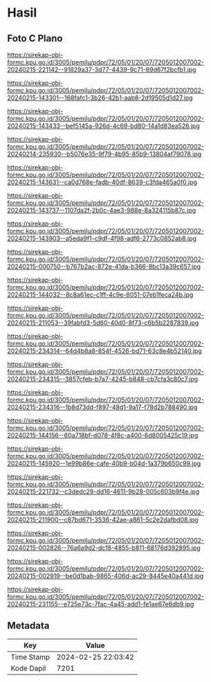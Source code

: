 # Hasil

## Foto C Plano

https://sirekap-obj-formc.kpu.go.id/3005/pemilu/pdpr/72/05/01/20/07/7205012007002-20240215-221142--91829a37-3d77-4439-9c71-89d67f2bcfb1.jpg

https://sirekap-obj-formc.kpu.go.id/3005/pemilu/pdpr/72/05/01/20/07/7205012007002-20240215-143301--168fafc1-3b26-42b1-aab8-2d19505d1d27.jpg

https://sirekap-obj-formc.kpu.go.id/3005/pemilu/pdpr/72/05/01/20/07/7205012007002-20240215-143433--bef5145a-926d-4c69-bd80-14a1d83ea526.jpg

https://sirekap-obj-formc.kpu.go.id/3005/pemilu/pdpr/72/05/01/20/07/7205012007002-20240214-235930--b5076e35-9f79-4b95-85b9-13804af79078.jpg

https://sirekap-obj-formc.kpu.go.id/3005/pemilu/pdpr/72/05/01/20/07/7205012007002-20240215-143631--ca0d768e-fadb-40df-8639-c3fda465a0f0.jpg

https://sirekap-obj-formc.kpu.go.id/3005/pemilu/pdpr/72/05/01/20/07/7205012007002-20240215-143737--1107da2f-2b0c-4ae3-988e-8a324115b87c.jpg

https://sirekap-obj-formc.kpu.go.id/3005/pemilu/pdpr/72/05/01/20/07/7205012007002-20240215-143903--a5eda9f1-c9df-4f98-adf6-2773c0852ab8.jpg

https://sirekap-obj-formc.kpu.go.id/3005/pemilu/pdpr/72/05/01/20/07/7205012007002-20240215-000750--b767b2ac-872e-41da-b366-8bc13a39c657.jpg

https://sirekap-obj-formc.kpu.go.id/3005/pemilu/pdpr/72/05/01/20/07/7205012007002-20240215-144032--8c8a61ec-c1ff-4c9e-8051-07eb1feca24b.jpg

https://sirekap-obj-formc.kpu.go.id/3005/pemilu/pdpr/72/05/01/20/07/7205012007002-20240215-211053--39fabfd3-5d60-40d0-8f73-c6b5b2287839.jpg

https://sirekap-obj-formc.kpu.go.id/3005/pemilu/pdpr/72/05/01/20/07/7205012007002-20240215-234314--64d4b8a8-854f-4526-bd71-63c8e4b52140.jpg

https://sirekap-obj-formc.kpu.go.id/3005/pemilu/pdpr/72/05/01/20/07/7205012007002-20240215-234315--3857cfeb-b7a7-4245-b848-cb7cfa3c80c7.jpg

https://sirekap-obj-formc.kpu.go.id/3005/pemilu/pdpr/72/05/01/20/07/7205012007002-20240215-234316--1b8d73dd-f897-48d1-9a17-f78d2b788490.jpg

https://sirekap-obj-formc.kpu.go.id/3005/pemilu/pdpr/72/05/01/20/07/7205012007002-20240215-144156--60a718bf-d078-4f8c-a400-6d8005425c19.jpg

https://sirekap-obj-formc.kpu.go.id/3005/pemilu/pdpr/72/05/01/20/07/7205012007002-20240215-145920--1e99b86e-cafe-40b9-b04d-1a379b650c99.jpg

https://sirekap-obj-formc.kpu.go.id/3005/pemilu/pdpr/72/05/01/20/07/7205012007002-20240215-221732--c3dedc29-dd16-4611-9b28-005c603b9f4e.jpg

https://sirekap-obj-formc.kpu.go.id/3005/pemilu/pdpr/72/05/01/20/07/7205012007002-20240215-211900--c87bd671-3536-42ae-a861-5c2e2dafbd08.jpg

https://sirekap-obj-formc.kpu.go.id/3005/pemilu/pdpr/72/05/01/20/07/7205012007002-20240215-002826--76a6a9d2-dc18-4855-b811-68176d392895.jpg

https://sirekap-obj-formc.kpu.go.id/3005/pemilu/pdpr/72/05/01/20/07/7205012007002-20240215-002919--be0d1bab-9865-406d-ac29-8445e40a441d.jpg

https://sirekap-obj-formc.kpu.go.id/3005/pemilu/pdpr/72/05/01/20/07/7205012007002-20240215-231155--e725e73c-7fac-4a45-add1-fe1ae67e6db9.jpg


## Metadata

| Key        | Value               |
| ---------- | ------------------- |
| Time Stamp | 2024-02-25 22:03:42 |
| Kode Dapil | 7201                |



